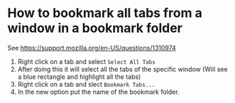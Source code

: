 # How to bookmark all tabs from a window in a bookmark folder

See https://support.mozilla.org/en-US/questions/1310974

1. Right click on a tab and select `Select All Tabs`
2. After doing this it will select all the tabs of the specific window (Will see a blue rectangle and highlight all the tabs)
3. Right click on a tab and slect `Bookmark Tabs...`
4. In the new option put the name of the bookmark folder.
